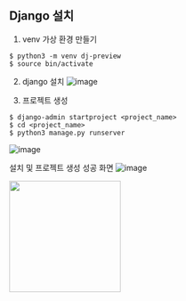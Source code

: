 ## Django 설치
1. venv 가상 환경 만들기
```
$ python3 -m venv dj-preview
$ source bin/activate
```

2. django 설치
![image](https://user-images.githubusercontent.com/59414764/124951984-d2954180-e04e-11eb-902c-616d2bb281e0.png)

3. 프로젝트 생성
```
$ django-admin startproject <project_name>
$ cd <project_name>
$ python3 manage.py runserver
```
![image](https://user-images.githubusercontent.com/59414764/124990067-d8088100-e07a-11eb-916b-a64fab8046c1.png)

설치 및 프로젝트 생성 성공 화면
![image](https://user-images.githubusercontent.com/59414764/124990222-08501f80-e07b-11eb-8289-e7977f6accca.png)


<img src="https://user-images.githubusercontent.com/59414764/124990222-08501f80-e07b-11eb-8289-e7977f6accca.png" width="200" height="200" />
